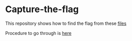 # Capture-the-flag
This repository shows how to find the flag from these [files](https://github.com/Hemanth-Yarlagadda/CTF-Capture-the-flag-/tree/master/CTF%20files)

Procedure to go through is [here](https://github.com/Hemanth-Yarlagadda/CTF-Capture-the-flag-/tree/master/Procedure)
